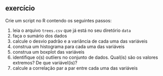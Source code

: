 ## exercício

Crie um script no R contendo os seguintes passos: 

1. leia o arquivo `trees.csv` que já está no seu diretório `data`
2. faça o sumário dos dados
3. calcule o desvio padrão e a variância de cada uma das variáveis
4. construa um histograma para cada uma das variáveis
5. construa um boxplot das variáveis
6. identifique o(s) outliers no conjunto de dados. Qual(is) são os valores extremos? De que variável(is)?
7. calcule a correlação par a par entre cada uma das variáveis

